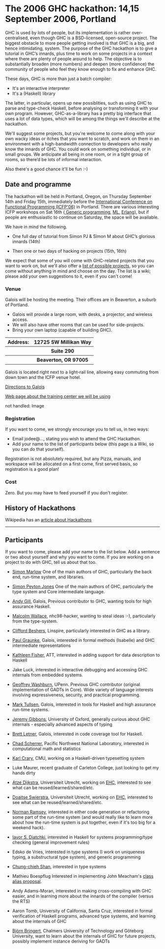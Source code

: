 # The 2006 GHC hackathon: 14,15 September 2006, Portland


GHC is used by lots of people, but its implementation is rather over-centralised, even though GHC is a BSD-licensed, open-source project.  The biggest obstacle to more people getting involved is that GHC is a big, and hence intimidating, system.  The purpose of the GHC hackathon is to give a tutorial in GHC’s innards, plus time to work on some projects in a context where there are plenty of people around to help.  The objective is to substantially broaden (more numbers) and deepen (more confidence) the community of people who feel they know enough to fix and enhance GHC.  


These days, GHC is more than just a batch compiler:

- It's an interactive interpreter
- It's a (Haskell) library


The latter, in particular, opens up new possiblities, such as using GHC to parse and type-check Haskell, before analysing or transforming it with your own program.  However, GHC-as-a-library has a pretty big interface that uses a lot of data types, which will be among the things we'll describe at the hackathon.


We'll suggest some projects, but you're welcome to come along with your own wacky ideas or itches that you want to scratch, and work on them in an environment with a high-bandwidth connection to developers who really know the innards of GHC.   You could work on something individual, or in small groups.  We anticipate all being in one room, or in a tight group of rooms, so there’d be lots of informal interaction.


Also there's a good chance it'll be fun :-)
 

## Date and programme


The hackathon will be held in Portland, Oregon, on Thursday September 14th and Friday 15th, immediately before the [ International Conference on Functional Programming (ICFP'06)](http://icfp06.cs.uchicago.edu/) in Portland. There are various interesting ICFP workshops on Sat 16th ([ Generic programming](http://www.informatik.uni-bonn.de/~ralf/wgp2006.html), [ ML](http://www.cl.cam.ac.uk/ml2006/), [ Erlang](http://www.erlang.se/workshop/2006/)), but if people are enthusiastic to continue on Saturday, the space will be available.


We have in mind the following.  

- One full day of tutorial from Simon PJ & Simon M about GHC’s glorious innards (14th)

- Then one or two days of hacking on projects (15th, 16th)  


We expect that some of you will come with GHC-related projects that you want to work on, but we'll also offer a [list of possible projects](hackathon-projects), so you can come without anything in mind and choose on the day.  The list is a wiki; please add your own suggestions to it, even if you can't come!

### Venue


Galois will be hosting the meeting.  Their offices are in Beaverton, a suburb of Portland.

- Galois will provide a large room, with desks, a projector, and wireless access.
- We will also have other rooms that can be used for side-projects.
- Bring your own laptop (capable of building GHC).

<table><tr><th>  Address: </th>
<th> 12725 SW Millikan Way
</th></tr>
<tr><th></th>
<th> Suite 290
</th></tr>
<tr><th></th>
<th> Beaverton, OR 97005
</th></tr></table>


Galois is located right next to a light-rail line, allowing easy commuting from
down town and the ICFP venue hotel. 

[ Directions to Galois](http://www.galois.com/files/Directions.pdf)

[ Web page about the training center we will be using](http://www.beavertonround.biz/meetingrooms.htm)

not handled: Image

### Registration


If you want to come, we strongly encourage you to tell us, in two ways:

- Email jodee@…, stating you wish to attend the GHC Hackathon. 
- Add your name to the list of participants below (this page is a Wiki, so you can do that yourself).


Registration is not absolutely required, but any Pizza, manuals, and workspace will be allocated on a first come, first served basis, so registration is a good plan! 

### Cost


Zero.  But you may have to feed yourself if you don't register.

## History of Hackathons


Wikipedia has an [ article about Hackathons](http://en.wikipedia.org/wiki/Hackathon)

---

## Participants


If you want to come, please add your name to the list below.  Add a sentence or two about yourself and why you want to come. If you are working on a project to do with GHC, tell us about that too.

- [ Simon Marlow](http://www.haskell.org/~simonmar) One of the main authors of GHC, particularly the back end, run-time system, and libraries.
- [ Simon Peyton Jones](http://research.microsoft.com/~simonpj) One of the main authors of GHC, particularly the type system and Core intermediate language.

- [ Andy Gill](http://www.gill-warbington.com/home/andy), Galois, Previous contributor to GHC, wanting tools for high assurance Haskell.
- [ Malcolm Wallace](http://www.cs.york.ac.uk/~malcolm), nhc98-hacker, wanting to steal ideas :-), particularly from the type-system.
- [ Clifford Beshers](http://wiki.freespire.org/index.php/Freespire_Technology_Board_Home), Linspire, particularly interested in GHC as a library.
- [ Paul Graunke](http://www.galois.com/), Galois, interested in formal methods (Isabelle) and GHC intermediate representations
- [ Kathleen Fisher](http://www.research.att.com/info/kfisher), ATT, interested in adding support for data description to Haskell
- Jake Luck, interested in interactive debugging and accessing GHC internals from embedded systems.
- [ Geoffrey Washburn](http://www.cis.upenn.edu/~geoffw/), UPenn. Previous GHC contributor (original implementation of GADTs in Core). Wide variety of language interests involving expressiveness, security, and practical programming.
- [ Mark Tullsen](http://www.galois.com/), Galois, interested in tools for Haskell and high assurance run-time systems.
- [ Jeremy Gibbons](http://www.comlab.ox.ac.uk/jeremy.gibbons/), University of Oxford, generally curious about GHC internals - especially advanced aspects of typing
- [ Brett Letner](http://www.galois.com/), Galois, interested in code coverage tool for Haskell.
- [ Chad Scherrer](http://www.pnl.gov), Pacific Northwest National Laboratory, interested in computational math and statistics
- [ Karl Crary](http://www.cs.cmu.edu/~crary), CMU, working on a Haskell-driven typesetting system
- Luke Maurer, recent graduate of Carleton College, just looking to get my hands dirty
- [ Atze Dijkstra](http://www.cs.uu.nl/wiki/Atze/WebHome), Universiteit Utrecht, working on [ EHC](http://www.cs.uu.nl/wiki/Ehc/WebHome), interested to see what can be reused/learned/shared/etc.
- [ Doaitse Swierstra](http://www.cs.uu.nl/wiki/Swierstra/WebHome), Universiteit Utrecht, working on [ EHC](http://www.cs.uu.nl/wiki/Ehc/WebHome), interested to see what can be reused/learned/shared/etc.
- [ Norman Ramsey](http://www.eecs.harvard.edu/~nr), interested in either code generation or refactoring some part of the run-time system (and would really like to learn more about how the run-time system is put together, even if it's too big for a weekend hack).
- [ Iavor S. Diatchki](http://www.csee.ogi.edu/~diatchki), interested in Haskell for systems programming/type checking (general improvement rules)
- Edsko de Vries, interested in type systems (I work on uniqueness typing, a substructural type system), and generic programming
- [ Chung-chieh Shan](http://www.cs.rutgers.edu/~ccshan/), interested in type systems
- Mathieu Boespflug Interested in implementing John Meacham's [ class alias proposal](http://repetae.net/john/recent/out/classalias.html).
- Andy Adams-Moran, interested in making cross-compiling with GHC easier, and in learning more about the innards of the compiler (versus the RTS)
- Aaron Tomb, University of California, Santa Cruz, interested in formal verification of Haskell programs, advanced type systems, and learning about the internals of GHC
- [ Björn Bringert](http://www.cs.chalmers.se/~bringert/), Chalmers University of Technology and Göteborg University, want to learn about the internals of GHC for future projects, possibly implement instance deriving for GADTs
